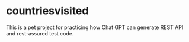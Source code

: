 # countriesvisited
This is a pet project for practicing how Chat GPT can generate REST API and rest-assured test code.

